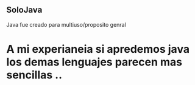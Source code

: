 ## SoloJava
Java fue creado para multiuso/proposito genral 

# A mi experianeia si apredemos java los demas lenguajes parecen mas sencillas ..
